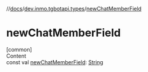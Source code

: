 //[docs](../../index.md)/[dev.inmo.tgbotapi.types](index.md)/[newChatMemberField](new-chat-member-field.md)



# newChatMemberField  
[common]  
Content  
const val [newChatMemberField](new-chat-member-field.md): [String](https://kotlinlang.org/api/latest/jvm/stdlib/kotlin/-string/index.html)  



